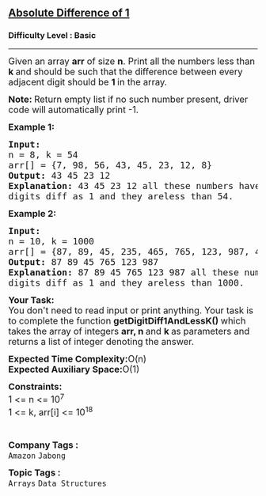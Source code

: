 <h2><a href="https://practice.geeksforgeeks.org/problems/absolute-difference-11156/1?page=5&difficulty[]=-1&category[]=Arrays&category[]=Strings&sortBy=submissions">Absolute Difference of 1</a></h2><h3>Difficulty Level : Basic</h3><hr><div class="problems_problem_content__Xm_eO"><p><span style="font-size:18px">Given an array <strong>arr</strong> of size <strong>n</strong>. Print all the numbers less than <strong>k&nbsp;</strong>and should be such that the difference between every adjacent digit should be <strong>1&nbsp;</strong>in the array.</span></p>

<p><span style="font-size:18px"><strong>Note: </strong>Return empty list if no such number present, driver code will automatically print -1.</span></p>

<p><span style="font-size:18px"><strong>Example 1:</strong></span></p>

<pre><span style="font-size:18px"><strong>Input:
</strong>n = 8, k = 54
arr[] = {7, 98, 56, 43, 45, 23, 12, 8}
<strong>Output:</strong> 43 45 23 12
<strong>Explanation:</strong> 43 45 23 12 all these numbers have adjacent 
digits diff as 1 and they areless than 54.</span></pre>

<p><span style="font-size:18px"><strong>Example 2:</strong></span></p>

<pre><span style="font-size:18px"><strong>Input:
</strong>n = 10, k = 1000
arr[] = {87, 89, 45, 235, 465, 765, 123, 987, 499, 655}
<strong>Output:</strong> 87 89 45 765 123 987
<strong>Explanation:</strong> 87 89 45 765 123 987 all these numbers have adjacent
digits diff as 1 and they areless than 1000.</span>
</pre>

<p><span style="font-size:18px"><strong>Your Task:</strong><br>
You don't need to read input or print anything. Your task is to complete the function&nbsp;<strong>getDigitDiff1AndLessK()&nbsp;</strong>which takes the array of integers&nbsp;<strong>arr, n&nbsp;</strong>and&nbsp;<strong>k&nbsp;</strong>as parameters and returns a list of integer denoting the answer.</span></p>

<p><span style="font-size:18px"><strong>Expected Time Complexity:</strong>O(n)<br>
<strong>Expected Auxiliary Space:</strong>O(1)</span></p>

<p><span style="font-size:18px"><strong>Constraints:</strong><br>
1 &lt;= n &lt;= 10<sup>7</sup><br>
1 &lt;= k, arr[i] &lt;= 10<sup>18</sup></span></p>

<p>&nbsp;</p>
</div><p><span style=font-size:18px><strong>Company Tags : </strong><br><code>Amazon</code>&nbsp;<code>Jabong</code>&nbsp;<br><p><span style=font-size:18px><strong>Topic Tags : </strong><br><code>Arrays</code>&nbsp;<code>Data Structures</code>&nbsp;